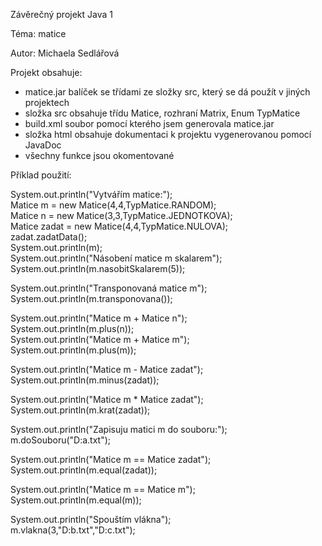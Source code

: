 Závěrečný projekt Java 1

Téma: matice

Autor: Michaela Sedlářová

Projekt obsahuje:
* matice.jar  balíček se třídami ze složky src, který se dá použít v jiných projektech
* složka src  obsahuje třídu Matice, rozhraní Matrix, Enum TypMatice
* build.xml soubor pomocí kterého jsem generovala matice.jar
* složka html obsahuje dokumentaci k projektu vygenerovanou pomocí JavaDoc
* všechny funkce jsou okomentované

Příklad použití:

System.out.println("Vytvářím matice:");     
Matice m = new Matice(4,4,TypMatice.RANDOM);    
Matice n = new Matice(3,3,TypMatice.JEDNOTKOVA);    
Matice zadat = new Matice(4,4,TypMatice.NULOVA);    
zadat.zadatData();  
System.out.println(m);  
System.out.println("Násobení matice m skalarem");   
System.out.println(m.nasobitSkalarem(5));   

System.out.println("Transponovaná matice m");   
System.out.println(m.transponovana());  

System.out.println("Matice m + Matice n");  
System.out.println(m.plus(n));  
System.out.println("Matice m + Matice m");  
System.out.println(m.plus(m));  

System.out.println("Matice m - Matice zadat");  
System.out.println(m.minus(zadat)); 

System.out.println("Matice m * Matice zadat");  
System.out.println(m.krat(zadat));  

System.out.println("Zapisuju matici m do souboru:");    
m.doSouboru("D:a.txt"); 

System.out.println("Matice m == Matice zadat"); 
System.out.println(m.equal(zadat)); 

System.out.println("Matice m == Matice m"); 
System.out.println(m.equal(m)); 


System.out.println("Spouštím vlákna");  
m.vlakna(3,"D:b.txt","D:c.txt");    

